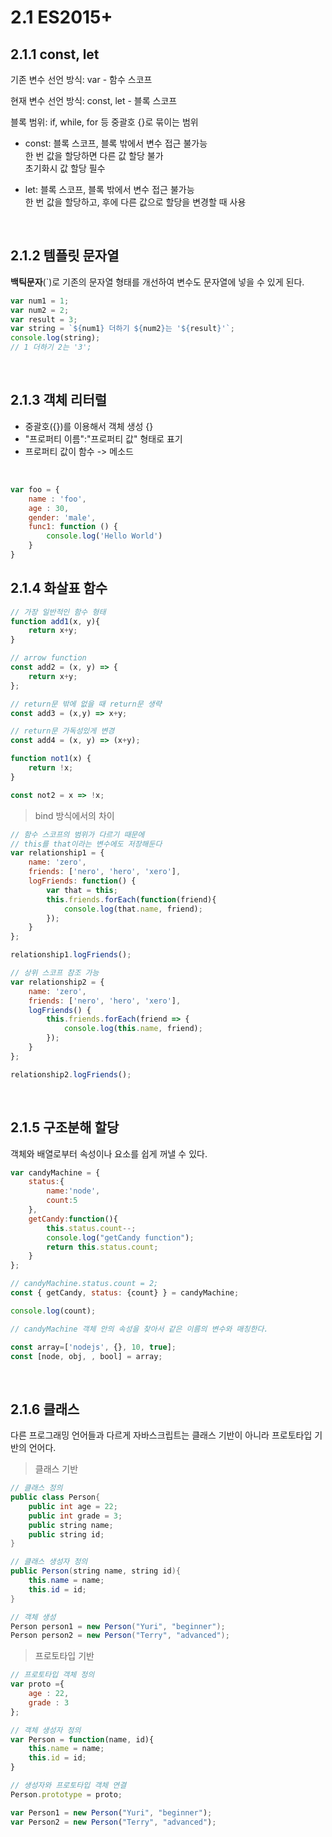
# 2.1 ES2015+ 

## 2.1.1 const, let 

기존 변수 선언 방식: var - 함수 스코프

현재 변수 선언 방식: const, let - 블록 스코프

블록 범위: if, while, for 등 중괄호 {}로 묶이는 범위

- const: 블록 스코프, 블록 밖에서 변수 접근 불가능<br> 한 번 값을 할당하면 다른 값 할당 불가 <br> 초기화시 값 할당 필수
  
- let: 블록 스코프, 블록 밖에서 변수 접근 불가능<br> 한 번 값을 할당하고, 후에 다른 값으로 할당을 변경할 때 사용

<br>

## 2.1.2 템플릿 문자열 

**백틱문자**(`)로 기존의 문자열 형태를 개선하여 변수도 문자열에 넣을 수 있게 된다.

```jsx
var num1 = 1;
var num2 = 2;
var result = 3;
var string = `${num1} 더하기 ${num2}는 '${result}'`;
console.log(string); 
// 1 더하기 2는 '3';
```
<br/>

## 2.1.3 객체 리터럴

- 중괄호({})를 이용해서 객체 생성 {}
- "프로퍼티 이름":"프로퍼티 값" 형태로 표기 
- 프로퍼티 값이 함수 -> 메소드
<br>

```jsx
var foo = {
	name : 'foo',
	age : 30,
	gender: 'male',
	func1: function () {
		console.log('Hello World')
	}
}
```
## 2.1.4 화살표 함수

```jsx
// 가장 일반적인 함수 형태
function add1(x, y){
    return x+y;
}

// arrow function
const add2 = (x, y) => {
    return x+y;
};

// return문 밖에 없을 때 return문 생략
const add3 = (x,y) => x+y;

// return문 가독성있게 변경
const add4 = (x, y) => (x+y);

function not1(x) {
    return !x;
}

const not2 = x => !x;
```

> bind 방식에서의 차이 

```jsx
// 함수 스코프의 범위가 다르기 때문에
// this를 that이라는 변수에도 저장해둔다
var relationship1 = {
    name: 'zero',
    friends: ['nero', 'hero', 'xero'],
    logFriends: function() {
        var that = this;
        this.friends.forEach(function(friend){
            console.log(that.name, friend);
        });
    }
};

relationship1.logFriends();

// 상위 스코프 참조 가능
var relationship2 = {
    name: 'zero',
    friends: ['nero', 'hero', 'xero'],
    logFriends() {
        this.friends.forEach(friend => {
            console.log(this.name, friend);
        });
    }
};

relationship2.logFriends();
```

<br>

## 2.1.5 구조분해 할당

객체와 배열로부터 속성이나 요소를 쉽게 꺼낼 수 있다. 

```jsx
var candyMachine = {
    status:{
        name:'node',
        count:5
    },
    getCandy:function(){
        this.status.count--;
        console.log("getCandy function");
        return this.status.count;
    }
};

// candyMachine.status.count = 2;
const { getCandy, status: {count} } = candyMachine;

console.log(count);

// candyMachine 객체 안의 속성을 찾아서 같은 이름의 변수와 매칭한다. 
```

```jsx
const array=['nodejs', {}, 10, true];
const [node, obj, , bool] = array;
```

<br>

## 2.1.6 클래스

다른 프로그래밍 언어들과 다르게 자바스크립트는 클래스 기반이 아니라 프로토타입 기반의 언어다. 

> 클래스 기반

```java
// 클래스 정의 
public class Person{
    public int age = 22;
    public int grade = 3;
    public string name;
    public string id;
}

// 클래스 생성자 정의
public Person(string name, string id){
    this.name = name;
    this.id = id;
}

// 객체 생성
Person person1 = new Person("Yuri", "beginner");
Person person2 = new Person("Terry", "advanced");
```

> 프로토타입 기반

```jsx
// 프로토타입 객체 정의
var proto ={
    age : 22,
    grade : 3
};

// 객체 생성자 정의
var Person = function(name, id){
    this.name = name;
    this.id = id;
}

// 생성자와 프로토타입 객체 연결
Person.prototype = proto;

var Person1 = new Person("Yuri", "beginner");
var Person2 = new Person("Terry", "advanced");
```
